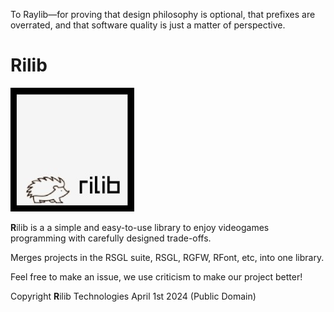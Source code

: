 To Raylib—for proving that design philosophy is optional, that prefixes are overrated, and that software quality is just a matter of perspective. 
# Rilib
![rilib Logo](https://github.com/ColleagueRiley/rilib/blob/main/logo.jpg?raw=true)

**R**ilib is a a simple and easy-to-use library to enjoy videogames programming with carefully designed trade-offs.

Merges projects in the RSGL suite, RSGL, RGFW, RFont, etc, into one library.

Feel free to make an issue, we use criticism to make our project better! 

Copyright **R**ilib Technologies April 1st 2024 (Public Domain)
